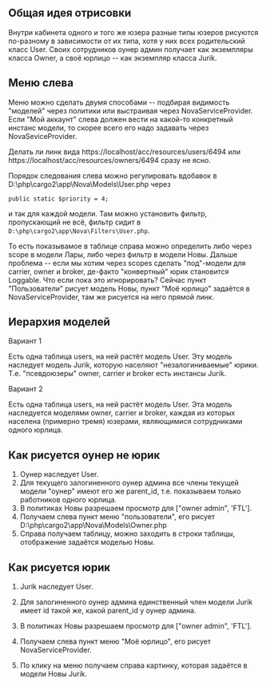 ## Общая идея отрисовки

Внутри кабинета одного и того же юзера разные типы юзеров рисуются по-разному в зависимости от их типа, хотя у них всех родительский класс User. Своих сотрудников оунер админ получает как экземпляры класса Owner, а своё юрлицо -- как экземпляр класса Jurik.

## Меню слева

Меню можно сделать двумя способами -- подбирая видимость "моделей" через политики или выстраивая через NovaServiceProvider. Если "Мой аккаунт" слева должен вести на какой-то конкретный инстанс модели, то скорее всего его надо задавать через NovaSeviceProvider.

Делать ли линк вида
https://localhost/acc/resources/users/6494
или
https://localhost/acc/resources/owners/6494
сразу не ясно.

Порядок следования слева можно регулировать вдобавок в 
D:\php\cargo2\app\Nova\Models\User.php через

```public static $priority = 4;```

и так для каждой модели.
Там можно установить фильтр, пропускающий не всё, фильтр сидит в ```D:\php\cargo2\app\Nova\Filters\User.php```.

То есть показывамое в таблице справа можно определить либо через scope в модели Лары, либо через фильтр в модели Новы. Дальше проблема -- если мы хотим через scopes сделать "под"-модели для carrier, owner и broker, де-факто "конвертный" юрик становится Loggable. Что если пока это игнорировать?
Сейчас пункт "Пользователи" рисует модель Новы, пункт "Моё юрлицо" задаётся в NovaServiceProvider, там же рисуется на него прямой линк.

## Иерархия моделей

Вариант 1

Есть одна таблица users, на ней растёт модель User. Эту модель наследует модель Jurik, которую населяют "незалогиниваемые" юрики. Т.е. "псевдоюзеры" owner, carrier и broker есть инстансы Jurik.

Вариант 2

Есть одна таблица users, на ней растёт модель User. Эта модель наследуется моделями owner, carrier и broker, каждая из которых населена (примерно тремя) юзерами, являющимися сотрудниками одного юрлица.

## Как рисуется оунер не юрик

1. Оунер наследует User.
2. Для текущего залогиненного оунер админа все члены текущей модели "оунер" имеют его же parent_id, т.е. показываем только работников одного юрлица.
3. В политиках Новы разрешаем просмотр для ["owner admin", 'FTL'].
4. Получаем слева пункт меню "пользователи", его рисует D:\php\cargo2\app\Nova\Models\Owner.php
5. Справа получаем таблицу, можно заходить в строки таблицы, отображение задаётся моделью Новы.

## Как рисуется юрик

1. Jurik наследует User.
2. Для залогиненного оунер админа единственный член модели Jurik имеет id такой же, какой parent_id у оунер админа.
3. В политиках Новы разрешаем просмотр для ["owner admin", 'FTL'].
4. Получаем слева пункт меню "Моё юрлицо", его рисует NovaServiceProvider.

5. По клику на меню получаем справа картинку, которая задаётся в модели Новы Jurik.
